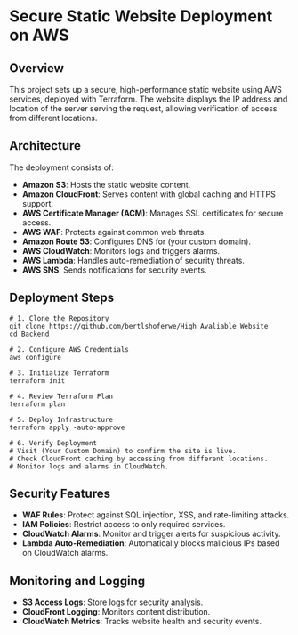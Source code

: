 # Secure Static Website Deployment on AWS

## Overview
This project sets up a secure, high-performance static website using AWS services, deployed with Terraform. The website displays the IP address and location of the server serving the request, allowing verification of access from different locations.

## Architecture
The deployment consists of:
- **Amazon S3**: Hosts the static website content.
- **Amazon CloudFront**: Serves content with global caching and HTTPS support.
- **AWS Certificate Manager (ACM)**: Manages SSL certificates for secure access.
- **AWS WAF**: Protects against common web threats.
- **Amazon Route 53**: Configures DNS for (your custom domain).
- **AWS CloudWatch**: Monitors logs and triggers alarms.
- **AWS Lambda**: Handles auto-remediation of security threats.
- **AWS SNS**: Sends notifications for security events.

## Deployment Steps
```
# 1. Clone the Repository
git clone https://github.com/bertlshoferwe/High_Avaliable_Website
cd Backend

# 2. Configure AWS Credentials
aws configure

# 3. Initialize Terraform
terraform init

# 4. Review Terraform Plan
terraform plan

# 5. Deploy Infrastructure
terraform apply -auto-approve

# 6. Verify Deployment
# Visit (Your Custom Domain) to confirm the site is live.
# Check CloudFront caching by accessing from different locations.
# Monitor logs and alarms in CloudWatch.
```

## Security Features
- **WAF Rules**: Protect against SQL injection, XSS, and rate-limiting attacks.
- **IAM Policies**: Restrict access to only required services.
- **CloudWatch Alarms**: Monitor and trigger alerts for suspicious activity.
- **Lambda Auto-Remediation**: Automatically blocks malicious IPs based on CloudWatch alarms.

## Monitoring and Logging
- **S3 Access Logs**: Store logs for security analysis.
- **CloudFront Logging**: Monitors content distribution.
- **CloudWatch Metrics**: Tracks website health and security events.
